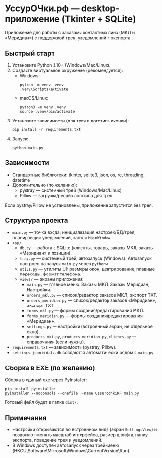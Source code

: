 # УссурОЧки.рф — desktop-приложение (Tkinter + SQLite)

Приложение для работы с заказами контактных линз (МКЛ и «Меридиан») с поддержкой трея, уведомлений и экспорта.

## Быстрый старт

1. Установите Python 3.10+ (Windows/Mac/Linux).
2. Создайте виртуальное окружение (рекомендуется):
   - Windows:
     ```
     python -m venv .venv
     .venv\Scripts\activate
     ```
   - macOS/Linux:
     ```
     python3 -m venv .venv
     source .venv/bin/activate
     ```
3. Установите зависимости (для трея и логотипа иконки):
   ```
   pip install -r requirements.txt
   ```
4. Запуск:
   ```
   python main.py
   ```

## Зависимости

- Стандартные библиотеки: tkinter, sqlite3, json, os, re, threading, datetime
- Дополнительно (по желанию):
  - pystray — системный трей (Windows/Mac/Linux)
  - Pillow — загрузка/ресайз логотипа для трея

Если pystray/Pillow не установлены, приложение запустится без трея.

## Структура проекта

- `main.py` — точка входа; инициализация настроек/БД/трея, планировщик уведомлений, запуск `MainWindow`.
- `app/`
  - `db.py` — работа с SQLite (клиенты, товары, заказы МКЛ, заказы «Меридиан» и позиции).
  - `tray.py` — системный трей, автозапуск (Windows). Автозапуск настроен на запуск `main.py` через `pythonw`.
  - `utils.py` — утилиты UI: размеры окон, центрирование, плавные переходы, формат телефона.
  - `views/` — экраны приложения:
    - `main.py` — главное меню: Заказы МКЛ, Заказы Меридиан, Настройки.
    - `orders_mkl.py` — список/редактор заказов МКЛ, экспорт TXT.
    - `orders_meridian.py` — список/редактор заказов «Меридиан», экспорт TXT.
    - `forms_mkl.py` — формы создания/редактирования МКЛ.
    - `forms_meridian.py` — формы создания/редактирования «Меридиан».
    - `settings.py` — настройки (встроенный экран, не отдельное окно).
    - `products_mkl.py`, `products_meridian.py`, `clients.py` — справочники (если нужны).
- `requirements.txt` — зависимости (pystray, Pillow).
- `settings.json` и `data.db` создаются автоматически рядом с `main.py`.

## Сборка в EXE (по желанию)

Сборка в единый exe через PyInstaller:
```
pip install pyinstaller
pyinstaller --noconsole --onefile --name UssurochkiRF main.py
```
Готовый файл будет в папке `dist/`.

## Примечания

- Настройки открываются во встроенном виде (экран `SettingsView`) и позволяют менять масштаб интерфейса, размер шрифта, папку экспорта, поведение трея и уведомлений.
- В Windows доступен автозапуск через трей-меню (HKCU\Software\Microsoft\Windows\CurrentVersion\Run).